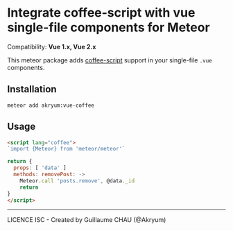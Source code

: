 # Integrate coffee-script with vue single-file components for Meteor

Compatibility: **Vue 1.x, Vue 2.x**

This meteor package adds [coffee-script](http://coffeescript.org/) support in your single-file `.vue` components.

## Installation

    meteor add akryum:vue-coffee


## Usage

```html
<script lang="coffee">
`import {Meteor} from 'meteor/meteor'`

return {
  props: [ 'data' ]
  methods: removePost: ->
    Meteor.call 'posts.remove', @data._id
    return
}
</script>
```

---

LICENCE ISC - Created by Guillaume CHAU (@Akryum)
